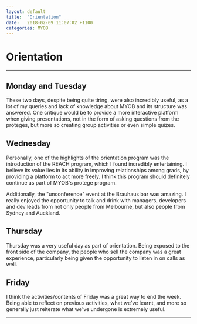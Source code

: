 ```yaml
---
layout: default
title:  "Orientation"
date:   2018-02-09 11:07:02 +1100
categories: MYOB
---
```


# [](#header-1)Orientation

* * *

## [](#header-1)Monday and Tuesday
These two days, despite being quite tiring, were also incredibly useful, as
a lot of my queries and lack of knowledge about MYOB and its structure was
answered. One critique would be to provide a more interactive platform when
giving presentations, not in the form of asking questions from the proteges,
but more so creating group activities or even simple quizes.

## [](#header-1)Wednesday
Personally, one of the highlights of the orientation program was the introduction
of the REACH program, which I found incredibly entertaining. I believe its value
lies in its ability in improving relationships among grads, by providing a
platform to act more freely. I think this program should definitely continue
as part of MYOB's protege program.

Additionally, the "unconference" event at the Brauhaus bar was amazing. I
really enjoyed the opportunity to talk and drink with managers, developers
and dev leads from not only people from Melbourne, but also people from
Sydney and Auckland.

## [](#header-1)Thursday
Thursday was a very useful day as part of orientation. Being exposed to the
front side of the company, the people who sell the company was a great
experience, particularly being given the opportunity to listen in on calls
as well.

## [](#header-1)Friday
I think the activities/contents of Friday was a great way to end the week.
Being able to reflect on previous activities, what we've learnt, and more so
generally just reiterate what we've undergone is extremely useful.


* * *
